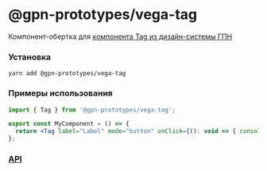 # @gpn-prototypes/vega-tag

Компонент-обертка для [компонента Tag из дизайн-системы ГПН](https://ui-kit.gpn.vercel.app/?path=/story/components-tag--playground)

### Установка

    yarn add @gpn-prototypes/vega-tag

### Примеры использования

```jsx
import { Tag } from '@gpn-prototypes/vega-tag';

export const MyComponent = () => {
  return <Tag label="Label" mode="button" onClick={(): void => { console.log('Tag') }} />;
};
```

### [API](https://ui-kit.gpn.vercel.app/?path=/docs/components-tag--playground)
